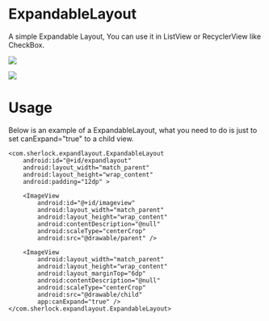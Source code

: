 # ExpandableLayout 

A simple Expandable Layout, You can use it in ListView or RecyclerView like CheckBox.

![](http://g.picphotos.baidu.com/album/s%3D900%3Bq%3D90/sign=b2e1ac2307e939015202813e4bd725da/4afbfbedab64034fb6c8d605a9c379310a551daf.jpg)

![](http://d.picphotos.baidu.com/album/s=900;q=90/sign=3386d605a9c3793179688a29dbffc678/b3b7d0a20cf431ad8099573a4d36acaf2edd986d.jpg)

# Usage

Below is an example of a ExpandableLayout, what you need to do is just to set canExpand="true" to a child view.

    <com.sherlock.expandlayout.ExpandableLayout
        android:id="@+id/expandlayout"
        android:layout_width="match_parent"
        android:layout_height="wrap_content"
        android:padding="12dp" >

        <ImageView
            android:id="@+id/imageview"
            android:layout_width="match_parent"
            android:layout_height="wrap_content"
            android:contentDescription="@null"
            android:scaleType="centerCrop"
            android:src="@drawable/parent" />

        <ImageView
            android:layout_width="match_parent"
            android:layout_height="wrap_content"
            android:layout_marginTop="6dp"
            android:contentDescription="@null"
            android:scaleType="centerCrop"
            android:src="@drawable/child"
            app:canExpand="true" />
    </com.sherlock.expandlayout.ExpandableLayout>
